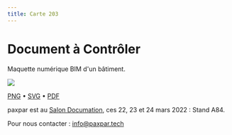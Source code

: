 ```yaml
---
title: Carte 203
---
```


# Document à Contrôler

Maquette numérique BIM d'un bâtiment.


![](https://media.paxpar.tech/ludi/card_203_recto.png)

[PNG](https://media.paxpar.tech/ludi/card_203_recto.png) • [SVG](https://media.paxpar.tech/ludi/card_203_recto.svg) • [PDF](https://media.paxpar.tech/ludi/card_203_recto.pdf)

paxpar est au [Salon Documation](https://www.documation.fr/info_societe/527/paxpartech.html), ces 22, 23 et 24 mars 2022 : Stand A84.

Pour nous contacter : info@paxpar.tech


